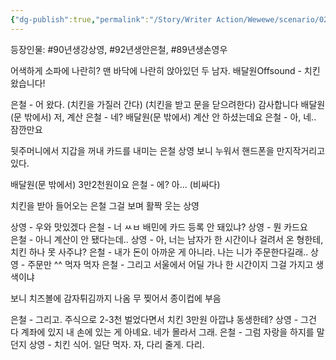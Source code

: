 ```yaml
---
{"dg-publish":true,"permalink":"/Story/Writer Action/Wewewe/scenario/02. 치킨 값 25000원 내며 괜찮은 척 하기/"}
---
```


등장인물: #90년생강상영, #92년생안은철, #89년생손영우


어색하게 소파에 나란히? 맨 바닥에 나란히 앉아있던 두 남자.
배달원Offsound - 치킨왔습니다!

은철 - 어 왔다. (치킨을 가질러 간다)
  (치킨을 받고 문을 닫으려한다) 감사합니다
배달원(문 밖에서) 저, 계산
은철 - 네?
배달원(문 밖에서) 계산 안 하셨는데요
은철 - 아, 네.. 잠깐만요

뒷주머니에서 지갑을 꺼내 카드를 내미는 은철
상영 보니 누워서 핸드폰을 만지작거리고 있다.

배달원(문 밖에서) 3만2천원이요
은철 - 에? 아... (비싸다)

치킨을 받아 들어오는 은철
그걸 보며 활짝 웃는 상영

상영 - 우와 맛있겠다
은철 - 너 ㅆㅂ 배민에 카드 등록 안 돼있냐?
상영 - 뭔 카드요		
은철 - 아니 계산이 안 됐다는데..
상영 - 아, 너는 남자가 한 시간이나 걸려서 온 형한테, 치킨 하나 못 사주냐?
은철 - 내가 돈이 아까운 게 아니라. 나는 니가 주문한다길래..
상영 - 주문만 ^^ 먹자 먹자
은철 - 그리고 서울에서 어딜 가나 한 시간이지 그걸 가지고 생색이냐

보니 치즈볼에 감자튀김까지 나옴
무 찢어서 종이컵에 부음

은철 - 그리고. 주식으로 2-3천 벌었다면서 치킨 3만원 아깝냐 동생한테?
상영 - 그건 다 계좌에 있지 내 손에 있는 게 아녜요. 네가 몰라서 그래. 
은철 - 그럼 자랑을 하지를 말던지
상영 - 치킨 식어. 일단 먹자. 자, 다리 줄게. 다리. 


